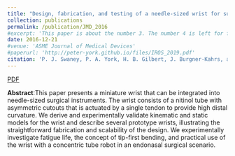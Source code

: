 ```yaml
---
title: "Design, fabrication, and testing of a needle-sized wrist for surgical instruments"
collection: publications
permalink: /publication/JMD_2016
#excerpt: 'This paper is about the number 3. The number 4 is left for future work.'
date: 2016-12-21
#venue: 'ASME Journal of Medical Devices'
#paperurl: 'http://peter-york.github.io/files/IROS_2019.pdf'
citation: 'P. J. Swaney, P. A. York, H. B. Gilbert, J. Burgner-Kahrs, and R. J. Webster III, "Design, fabrication, and testing of a needle-sized wrist for surgical instruments," ASME Journal of Medical Devices, 2016.'
---
```


[PDF](http://peter-york.github.io/files/JMD_2016.pdf)

**Abstract**:This paper presents a miniature wrist that can be integrated into
needle-sized surgical instruments. The wrist consists of a nitinol
tube with asymmetric cutouts that is actuated by a single tendon
to provide high distal curvature. We derive and experimentally
validate kinematic and static models for the wrist and describe
several prototype wrists, illustrating the straightforward fabrication
and scalability of the design. We experimentally investigate
fatigue life, the concept of tip-first bending, and practical use of
the wrist with a concentric tube robot in an endonasal surgical
scenario.
